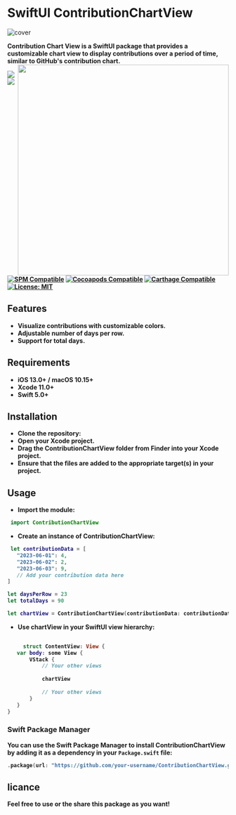 # SwiftUI ContributionChartView
![cover](https://github.com/Wadie-ess/SwiftGithubChart/blob/main/assets/cover.png)


<b>Contribution Chart View is a SwiftUI package that provides a customizable chart view to display contributions over a period of time, similar to GitHub's contribution chart.<br>
<img align="right" src="https://github.com/Wadie-ess/SwiftGithubChart/blob/main/assets/showCase.gif" width="480" />

<p>
  <p>
    <p>
<!-- <a href="https://exyte.com/contacts"><img src="https://i.imgur.com/vGjsQPt.png" width="134" height="34"></a> <a href="https://twitter.com/exyteHQ"><img src="https://i.imgur.com/DngwSn1.png" width="165" height="34"></a> -->

[![](https://img.shields.io/endpoint?url=https%3A%2F%2Fswiftpackageindex.com%2Fapi%2Fpackages%2Fexyte%2FActivityIndicatorView%2Fbadge%3Ftype%3Dswift-versions)](https://swiftpackageindex.com/exyte/ActivityIndicatorView)
[![](https://img.shields.io/endpoint?url=https%3A%2F%2Fswiftpackageindex.com%2Fapi%2Fpackages%2Fexyte%2FActivityIndicatorView%2Fbadge%3Ftype%3Dplatforms)](https://swiftpackageindex.com/exyte/ActivityIndicatorView)
[![SPM Compatible](https://img.shields.io/badge/SwiftPM-Compatible-brightgreen.svg)](https://swiftpackageindex.com/exyte/ActivityIndicatorView)
[![Cocoapods Compatible](https://img.shields.io/badge/cocoapods-Compatible-brightgreen.svg)](https://cocoapods.org/pods/ActivityIndicatorView)
[![Carthage Compatible](https://img.shields.io/badge/Carthage-compatible-brightgreen.svg?style=flat)](https://github.com/Carthage/Carthage)
[![License: MIT](https://img.shields.io/badge/License-MIT-black.svg)](https://opensource.org/licenses/MIT)



## Features

- Visualize contributions with customizable colors.
- Adjustable number of days per row.
- Support for total days.

## Requirements

- iOS 13.0+ / macOS 10.15+
- Xcode 11.0+
- Swift 5.0+

## Installation
- Clone the repository:
- Open your Xcode project.
- Drag the ContributionChartView folder from Finder into your Xcode project.
- Ensure that the files are added to the appropriate target(s) in your project.
      
## Usage 
 - Import the module:
``` swift
 import ContributionChartView
```
 - Create an instance of ContributionChartView:
 ``` swift
  let contributionData = [
    "2023-06-01": 4,
    "2023-06-02": 2,
    "2023-06-03": 9,
    // Add your contribution data here
]

let daysPerRow = 23
let totalDays = 90

let chartView = ContributionChartView(contributionData: contributionData, daysPerRow: daysPerRow, totalDays: totalDays)
 ```
      
 - Use chartView in your SwiftUI view hierarchy:
 ``` swift
      
      struct ContentView: View {
    var body: some View {
        VStack {
            // Your other views
            
            chartView
            
            // Your other views
        }
    }
}

```

### Swift Package Manager

You can use the Swift Package Manager to install ContributionChartView by adding it as a dependency in your `Package.swift` file:

```swift
.package(url: "https://github.com/your-username/ContributionChartView.git", from: "1.0.0")
```
 
## licance
Feel free to use or the share this package as you want!
